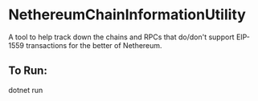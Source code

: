 # NethereumChainInformationUtility

A tool to help track down the chains and RPCs that do/don't support EIP-1559 transactions for the better of Nethereum.

## To Run:
dotnet run
